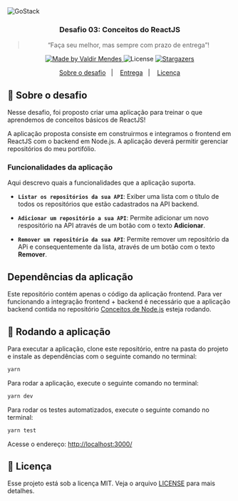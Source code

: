 <img alt="GoStack" src="https://storage.googleapis.com/golden-wind/bootcamp-gostack/header-desafios.png" />

<h3 align="center">
  Desafio 03: Conceitos do ReactJS
</h3>

<blockquote align="center">“Faça seu melhor, mas sempre com prazo de entrega”!</blockquote>

<p align="center">
  <a href="https://valdirmendes.dev">
    <img alt="Made by Valdir Mendes" src="https://img.shields.io/badge/made%20by-Valdir%20Mendes-%2304D361">
  </a>

  <img alt="License" src="https://img.shields.io/badge/license-MIT-%2304D361">

  <a href="https://github.com/valdirmendesdev/gostack-conceitos-nodejs/stargazers">
    <img alt="Stargazers" src="https://img.shields.io/github/stars/valdirmendesdev/gostack-conceitos-nodejs?style=social">
  </a>
</p>

<p align="center">
  <a href="#rocket-sobre-o-desafio">Sobre o desafio</a>&nbsp;&nbsp;&nbsp;|&nbsp;&nbsp;&nbsp;
  <a href="#calendar-entrega">Entrega</a>&nbsp;&nbsp;&nbsp;|&nbsp;&nbsp;&nbsp;
  <a href="#memo-licença">Licença</a>
</p>

## :rocket: Sobre o desafio

Nesse desafio, foi proposto criar uma aplicação para treinar o que aprendemos de conceitos básicos de ReactJS!

A aplicação proposta consiste em construirmos e integramos o frontend em ReactJS com o backend em Node.js. A aplicação deverá permitir gerenciar repositórios do meu portifólio.

### Funcionalidades da aplicação

Aqui descrevo quais a funcionalidades que a aplicação suporta.

- **`Listar os repositórios da sua API`**: Exiber uma lista com o título de todos os repositórios que estão cadastrados na API backend.

- **`Adicionar um repositório a sua API`**: Permite adicionar um novo respositório na API através de um botão com o texto **Adicionar**.

- **`Remover um repositório da sua API`**: Permite remover um repositório da APi e consequentemente da lista, através de um botão com o texto **Remover**.

## Dependências da aplicação

Este repositório contém apenas o código da aplicação frontend. Para ver funcionando a integração frontend + backend é necessário que a aplicação backend contida no repositório [Conceitos de Node.js](https://github.com/valdirmendesdev/gostack-conceitos-nodejs) esteja rodando.

## :running: Rodando a aplicação

Para executar a aplicação, clone este repositório, entre na pasta do projeto e instale as dependências com o seguinte comando no terminal:

```bash
yarn
```

Para rodar a aplicação, execute o seguinte comando no terminal:

```bash
yarn dev
```

Para rodar os testes automatizados, execute o seguinte comando no terminal:

```bash
yarn test
```

Acesse o endereço: [http://localhost:3000/](http://localhost:3000/)

## :memo: Licença

Esse projeto está sob a licença MIT. Veja o arquivo [LICENSE](LICENSE) para mais detalhes.